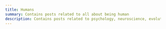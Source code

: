 ```yaml
---
title: Humans
summary: Contains posts related to all about being human
description: Contains posts related to psychology, neuroscience, evolution, communication, story-telling, personal productivity, and (occassionaly) philosophy.
---
```


